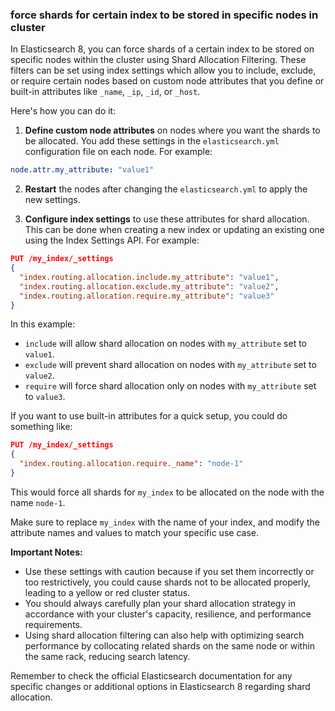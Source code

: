 ### force shards for certain index to be stored in specific nodes in cluster

In Elasticsearch 8, you can force shards of a certain index to be stored on specific nodes within the cluster using Shard Allocation Filtering. These filters can be set using index settings which allow you to include, exclude, or require certain nodes based on custom node attributes that you define or built-in attributes like `_name`, `_ip`, `_id`, or `_host`.

Here's how you can do it:

1. **Define custom node attributes** on nodes where you want the shards to be allocated. You add these settings in the `elasticsearch.yml` configuration file on each node. For example:

```yaml
node.attr.my_attribute: "value1"
```

2. **Restart** the nodes after changing the `elasticsearch.yml` to apply the new settings.

3. **Configure index settings** to use these attributes for shard allocation. This can be done when creating a new index or updating an existing one using the Index Settings API. For example:

```json
PUT /my_index/_settings
{
  "index.routing.allocation.include.my_attribute": "value1",
  "index.routing.allocation.exclude.my_attribute": "value2",
  "index.routing.allocation.require.my_attribute": "value3"
}
```

In this example:

- `include` will allow shard allocation on nodes with `my_attribute` set to `value1`.
- `exclude` will prevent shard allocation on nodes with `my_attribute` set to `value2`.
- `require` will force shard allocation only on nodes with `my_attribute` set to `value3`.

If you want to use built-in attributes for a quick setup, you could do something like:

```json
PUT /my_index/_settings
{
  "index.routing.allocation.require._name": "node-1"
}
```

This would force all shards for `my_index` to be allocated on the node with the name `node-1`.

Make sure to replace `my_index` with the name of your index, and modify the attribute names and values to match your specific use case.

**Important Notes:**

- Use these settings with caution because if you set them incorrectly or too restrictively, you could cause shards not to be allocated properly, leading to a yellow or red cluster status.
- You should always carefully plan your shard allocation strategy in accordance with your cluster's capacity, resilience, and performance requirements.
- Using shard allocation filtering can also help with optimizing search performance by collocating related shards on the same node or within the same rack, reducing search latency.

Remember to check the official Elasticsearch documentation for any specific changes or additional options in Elasticsearch 8 regarding shard allocation.